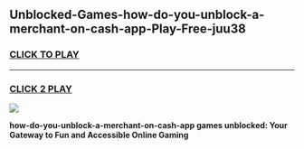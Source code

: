 
## Unblocked-Games-how-do-you-unblock-a-merchant-on-cash-app-Play-Free-juu38
<h3>
<a href="https://premium76.site?title=how-do-you-unblock-a-merchant-on-cash-app&ref=18A1">CLICK TO PLAY</a></h3>
<hr>

<h3>
<a href="https://premium76.site?title=how-do-you-unblock-a-merchant-on-cash-app&ref=18A1">CLICK 2 PLAY</a>
  
</h3>

<a href="https://premium76.site?title=how-do-you-unblock-a-merchant-on-cash-app&ref=18A1"><img src="https://clearcache.store/games.png"></a>


**how-do-you-unblock-a-merchant-on-cash-app games unblocked: Your Gateway to Fun and Accessible Online Gaming**
